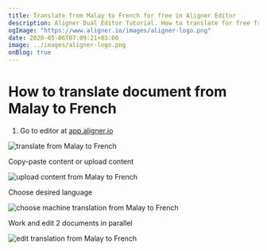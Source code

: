 ```yaml
---
title: Translate from Malay to French for free in Aligner Editor
description: Aligner Dual Editor Tutorial. How to translate for free from Malay to French. Aligner is multilingual document management platform. 
ogImage: "https://www.aligner.io/images/aligner-logo.png"
date: 2020-05-06T07:09:21+03:00
image: ../images/aligner-logo.png
onBlog: true
---
```


# How to translate document from Malay to French

1. Go to editor at [app.aligner.io](https://app.aligner.io "Aligner App web page")

![translate from Malay to French](../aligner-blank-editor.png "translate from Malay to French")

Copy-paste content or upload content

![upload content from Malay to French](../aligner-uploaded-document.png "upload content from Malay to French")

Choose desired language

![choose machine translation from Malay to French](../aligner-language-dropdown.png "choose machine translation from Malay to French")

Work and edit 2 documents in parallel

![edit translation from Malay to French](../aligner-double-sitded-editor.png "edit translation from Malay to French")

